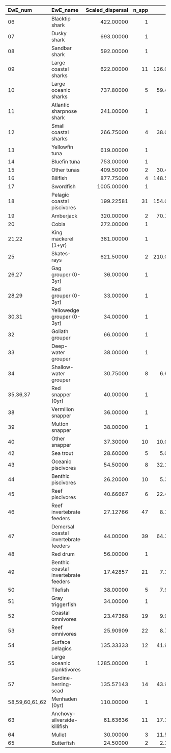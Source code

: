 |EwE_num        |EwE_name                              | Scaled_dispersal| n_spp|         SD|
|:--------------|:-------------------------------------|----------------:|-----:|----------:|
|06             |Blacktip shark                        |        422.00000|     1|         NA|
|07             |Dusky shark                           |        693.00000|     1|         NA|
|08             |Sandbar shark                         |        592.00000|     1|         NA|
|09             |Large coastal sharks                  |        622.00000|    11| 126.076961|
|10             |Large oceanic sharks                  |        737.80000|     5|  59.415486|
|11             |Atlantic sharpnose shark              |        241.00000|     1|         NA|
|12             |Small coastal sharks                  |        266.75000|     4|  38.012059|
|13             |Yellowfin tuna                        |        619.00000|     1|         NA|
|14             |Bluefin tuna                          |        753.00000|     1|         NA|
|15             |Other tunas                           |        409.50000|     2|  30.405592|
|16             |Billfish                              |        877.75000|     4| 148.562837|
|17             |Swordfish                             |       1005.00000|     1|         NA|
|18             |Pelagic coastal piscivores            |        199.22581|    31| 154.091036|
|19             |Amberjack                             |        320.00000|     2|  70.710678|
|20             |Cobia                                 |        272.00000|     1|         NA|
|21,22          |King mackerel (1+yr)                  |        381.00000|     1|         NA|
|25             |Skates-rays                           |        621.50000|     2| 210.010714|
|26,27          |Gag grouper (0-3yr)                   |         36.00000|     1|         NA|
|28,29          |Red grouper (0-3yr)                   |         33.00000|     1|         NA|
|30,31          |Yellowedge grouper (0-3yr)            |         34.00000|     1|         NA|
|32             |Goliath grouper                       |         66.00000|     1|         NA|
|33             |Deep-water grouper                    |         38.00000|     1|         NA|
|34             |Shallow-water grouper                 |         30.75000|     8|   6.649382|
|35,36,37       |Red snapper (0yr)                     |         40.00000|     1|         NA|
|38             |Vermilion snapper                     |         36.00000|     1|         NA|
|39             |Mutton snapper                        |         38.00000|     1|         NA|
|40             |Other snapper                         |         37.30000|    10|  10.011660|
|42             |Sea trout                             |         28.60000|     5|   5.029910|
|43             |Oceanic piscivores                    |         54.50000|     8|  32.120310|
|44             |Benthic piscivores                    |         26.20000|    10|   5.370702|
|45             |Reef piscivores                       |         40.66667|     6|  22.402381|
|46             |Reef invertebrate feeders             |         27.12766|    47|   8.157730|
|47             |Demersal coastal invertebrate feeders |         44.00000|    39|  64.386988|
|48             |Red drum                              |         56.00000|     1|         NA|
|49             |Benthic coastal invertebrate feeders  |         17.42857|    21|   7.338743|
|50             |Tilefish                              |         38.00000|     5|   7.968689|
|51             |Gray triggerfish                      |         34.00000|     1|         NA|
|52             |Coastal omnivores                     |         23.47368|    19|   9.923980|
|53             |Reef omnivores                        |         25.90909|    22|   8.722762|
|54             |Surface pelagics                      |        135.33333|    12|  41.961743|
|55             |Large oceanic planktivores            |       1285.00000|     1|         NA|
|57             |Sardine-herring-scad                  |        135.57143|    14|  43.994255|
|58,59,60,61,62 |Menhaden (0yr)                        |        110.00000|     1|         NA|
|63             |Anchovy-silverside-killifish          |         61.63636|    11|  17.153849|
|64             |Mullet                                |         30.00000|     3|  11.532563|
|65             |Butterfish                            |         24.50000|     2|   2.121320|
